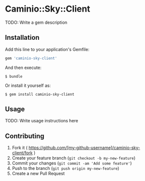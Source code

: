 # Caminio::Sky::Client

TODO: Write a gem description

## Installation

Add this line to your application's Gemfile:

```ruby
gem 'caminio-sky-client'
```

And then execute:

    $ bundle

Or install it yourself as:

    $ gem install caminio-sky-client

## Usage

TODO: Write usage instructions here

## Contributing

1. Fork it ( https://github.com/[my-github-username]/caminio-sky-client/fork )
2. Create your feature branch (`git checkout -b my-new-feature`)
3. Commit your changes (`git commit -am 'Add some feature'`)
4. Push to the branch (`git push origin my-new-feature`)
5. Create a new Pull Request
